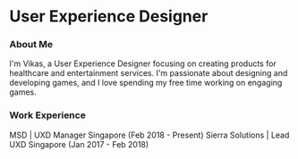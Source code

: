 # User Experience Designer 


### About Me
I'm Vikas, a User Experience Designer focusing on creating products for healthcare and entertainment services. I'm passionate about designing and developing games, and I love spending my free time working on engaging games.

### Work Experience 
MSD | UXD Manager Singapore (Feb 2018 - Present)
Sierra Solutions | Lead UXD Singapore (Jan 2017 - Feb 2018)
  
